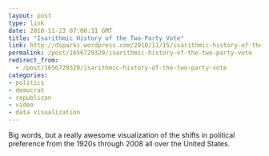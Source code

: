 ```yaml
---
layout: post
type: link
date: 2010-11-23 07:00:31 GMT
title: "Isarithmic History of the Two-Party Vote"
link: http://dsparks.wordpress.com/2010/11/15/isarithmic-history-of-the-two-party-vote/
permalink: /post/1656729320/isarithmic-history-of-the-two-party-vote
redirect_from: 
  - /post/1656729320/isarithmic-history-of-the-two-party-vote
categories:
- politics
- democrat
- republican
- video
- data visualization
---
```

Big words, but a really awesome visualization of the shifts in political preference from the 1920s through 2008 all over the United States.